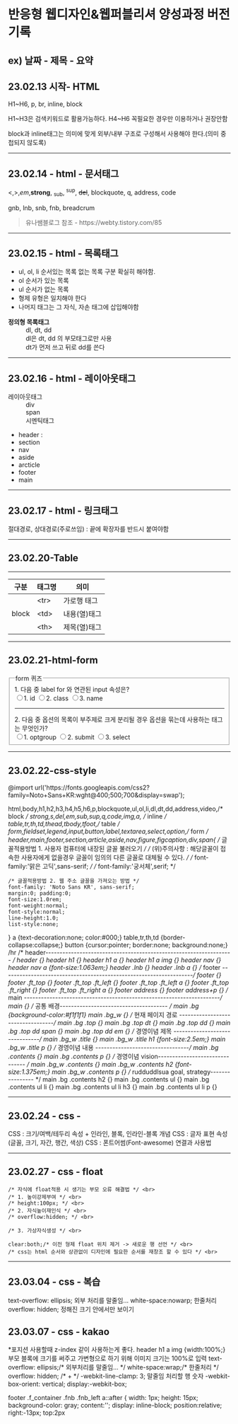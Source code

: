 <h1>반응형 웹디자인&웹퍼블리셔 양성과정 버전기록</h1>
<h2>ex) 날짜 - 제목 - 요약</h2>
<h2>23.02.13 시작- HTML</h2>
<p>H1~H6, p, br, inline, block</p>
<p>H1~H3은 검색키워드로 활용가능하다. H4~H6 꼭필요한 경우만 이용하거나 권장안함</p>
<p>block과 inline태그는 의미에 맞게 외부/내부 구조로 구성해서 사용해야 한다.(의미 중첩되지 않도록)</p>
<hr>
<h2>23.02.14 - html - 문서태그</h2>
<p> &lt;,&gt;,<em>em</em>,<strong>strong</strong>, <sub>sub</sub>, <sup>sup</sup>, <del>del</del>, blockquote, q, address, code</p>
<p>gnb, lnb, snb, fnb, breadcrum</p>
<blockquote cite="html-다양한 문서 구조 태그+블록과 인라인 기본&활용 공부"> 유나쌤블로그 참조 - https://webty.tistory.com/85</blockquote>
<hr>
<h2>23.02.15 - html - 목록태그</h2>
<ul>
  <li>ul, ol, li 순서있는 목록 없는 목록 구분 확실히 해야함.</li>
  <li> ol 순서가 있는 목록 </li>
  <li> ul 순서가 없는 목록 </li>
  <li> 형제 유형은 일치해야 한다 </li>
  <li> 나머지 태그는 그 자식, 자손 태그에 삽입해야함</li>
</ul>
<dl>
  <dt><strong>정의형 목록태그</strong></dt>
    <dd>dl, dt, dd</dd>
    <dd>dl은 dt, dd 의 부모태그로만 사용</dd>
    <dd>dt가 먼저 쓰고 뒤로 dd를 쓴다</dd>
</dl>

<hr>
<div class="study">
  <h2>23.02.16 - html - 레이아웃태그</h2>
  <dl>
    <dt>레이아웃태그</dt>
    <dd>div</dd>
    <dd>span</dd>
    <dd>시멘틱태그</dd>
      <ul>
        <li>header : </li>
        <li>section</li>
        <li>nav</li>
        <li>aside</li>
        <li>arcticle</li>
        <li>footer</li>
        <li>main</li>  
      </ul>
  </dl>
</div>

<hr>
  <h2>23.02.17 - html - 링크태그 </h2>
  <p>절대경로, 상대경로(주로쓰임) : 끝에 확장자를 반드시 붙여야함
  </p>

  <hr>
  <h2>23.02.20-Table</h2>
<hr>
  <table>
  <thead>
    <tr>
      <th>구분</th>
      <th>태그명</th>
      <th>의미</th>
    </tr>
  </thead>
  <tbody>
    <tr>
      <td rowspan="3">block</td>
      <td>&lt;tr&gt;</td>
      <td>가로행 태그</td>
    </tr>
    <tr>
      <td>&lt;td&gt;</td>
      <td>내용(열)태그</td>
    </tr>
    <tr>
      <td>&lt;th&gt;</td>
      <td>제목(열)태그</td>
    </tr>
  </tbody>
  </table>
      
<hr>
<h2>23.02.21-html-form </h2>
<form action="#" method="get">
  <fieldset>
    <legend>form 퀴즈</legend>
    <span>1. 다음 중 label for 와 연관된 input 속성은?</span><br>
    <label><input type="radio" name="quiz" value="id">1.  id</label>
    <label><input type="radio" name="quiz" value="class">2.  class</label>
    <label><input type="radio" name="quiz" value="name">3.  name</label><br>
    <hr>
    <span>2. 다음 중 옵션의 목록이 부주제로 크게 분리될 경우 옵션을 묶는데 사용하는 태그는 무엇인가?</span><br>
    <label><input type="radio" name="quiz2" value="optgroup">1. optgroup </label>
    <label><input type="radio" name="quiz2" value="submit">2. submit</label>
    <label><input type="radio" name="quiz2" value="select">3. select</label>
  </fieldset>
</form>
<hr>
<h2>23.02.22-css-style</h2>
@import url('https://fonts.googleapis.com/css2?family=Noto+Sans+KR:wght@400;500;700&display=swap');

html,body,h1,h2,h3,h4,h5,h6,p,blockquote,ul,ol,li,dl,dt,dd,address,video,/* block */
strong,s,del,em,sub,sup,q,code,img,a, /* inline */
table,tr,th,td,thead,tbody,tfoot,/* table */
form,fieldset,legend,input,button,label,textarea,select,option,/* form */
header,main,footer,section,article,aside,nav,figure,figcaption,div,span{
    /* 글꼴적용방법 1. 사용자 컴퓨터에 내장된 글꼴 불러오기 */
    /* (위)주의사항 : 해당글꼴이 접속한 사용자에게 없을경우 글꼴이 임의의 다른 글꼴로 대체될 수 있다. */
    /* font-family:'맑은 고딕',sans-serif; */
    /* font-family:'궁서체',serif; */

    /* 글꼴적용방법 2. 웹 주소 글꼴을 가져오는 방법 */
    font-family: 'Noto Sans KR', sans-serif;    
    margin:0; padding:0;
    font-size:1.0rem;
    font-weight:normal;
    font-style:normal;
    line-height:1.0;
    list-style:none;
}
a {text-decoration:none; color:#000;}
table,tr,th,td {border-collapse:collapse;}
button {cursor:pointer; border:none; background:none;}
/hr
/* header------------------------------------------------------------------ */
header {}
header h1 {}
header h1 a {}
header h1 a img {}
header nav {}
header nav a {font-size:1.063em;}
header .lnb {}
header .lnb a {}
/* footer -------------------------------------------------------------------*/
footer {}
footer .ft_top {}
footer .ft_top .ft_left {}
footer .ft_top .ft_left a {}
footer .ft_top .ft_right {}
footer .ft_top .ft_right a {}
footer address {}
footer address+p {}
/* main ---------------------------------------------------------------------*/
main {}
/* 공통 배경-------------------------------------- */
main .bg {background-color:#f1f1f1}
main .bg_w {}
/* 현재 페이지 경로 ----------------------------------*/
main .bg .top {}
main .bg .top dt {}
main .bg .top dd {}
main .bg .top dd span {}
main .bg .top dd em {}
/* 경영이념 제목 -------------------------------*/
main .bg_w .title {}
main .bg_w .title h1 {font-size:2.5em;}
main .bg_w .title p {}
/* 경영이념 내용 ---------------------------------*/
main .bg .contents {}
main .bg .contents p {}
/* 경영이념 vision------------------------------- */
main .bg_w .contents {}
main .bg_w .contents h2 {font-size:1.375em;}
main .bg_w .contents p {}
/* rudduddlsua goal, strategy---------------- */
main .bg .contents h2 {}
main .bg .contents ul {}
main .bg .contents ul li {}
main .bg .contents ul li h3 {}
main .bg .contents ul li p {}
<hr>
<h2>23.02.24 - css -  </h2>
  CSS : 크기/여백/테두리 속성 + 인라인, 블록, 인라인-블록 개념
  CSS : 글자 표현 속성(글꼴, 크기, 자간, 행간, 색상)
  CSS : 폰트어썸(Font-awesome) 연결과 사용법
  
 <hr>
<h2>23.02.27 - css - float </h2>
 
    /* 자식에 float적용 시 생기는 부모 오류 해결법 */ <br>
    /* 1. 높이강제부여 */ <br>
    /* height:100px; */ <br>
    /* 2. 자식높이재인식 */ <br>
    /* overflow:hidden; */ <br>

    /* 3. 가상자식생성 */ <br>

    clear:both;/* 이전 형제 float 위치 제거 -> 새로운 행 선언 */ <br>
    /* css는 html 순서와 상관없이 디자인에 필요한 순서를 재창조 할 수 있다 */ <br>
<hr>

<h2>23.03.04 - css - 복습 </h2>

text-overflow: ellipsis; 외부 처리를 말줄임...
white-space:nowarp; 한줄처리
overflow: hidden; 정해진 크기 안에서만 보이기

<h2>23.03.07 - css - kakao </h2>
*포지션 사용할때 z-index 같이 사용하는게 좋다.
header h1 a img {width:100%;} 부모 블록에 크기를 써주고 가변형으로 하기 위해 이미지 크기는 100%로 입력
text-overflow: ellipsis;/* 외부처리를 말줄임... */
    white-space:wrap;/* 한줄처리 */
    overflow: hidden;
    /* + */
    -webkit-line-clamp: 3; 말줄임 처리할 행 숫자
    -webkit-box-orient: vertical;
    display:-webkit-box;

footer .f_container .fnb .fnb_left a::after {
    width: 1px; height: 15px; background-color: gray;
    content:''; display: inline-block;
    position:relative; right:-13px; top:2px
